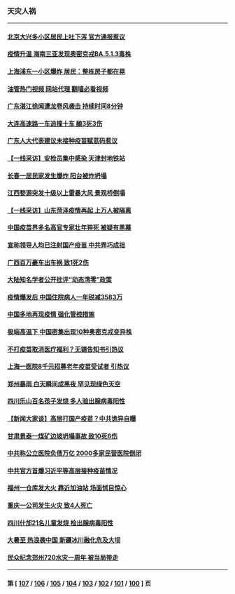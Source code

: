### 天灾人祸
---
#### [北京大兴多小区居民上吐下泻 官方通报惹议](../../pages/ncid280/n13795413.md?08050045) 
#### [疫情升温 海南三亚发现奥密克戎BA.5.1.3毒株](../../pages/ncid280/n13795204.md?08050045) 
#### [上海浦东一小区爆炸 居民：整栋房子都在晃](../../pages/ncid280/n13793853.md?08050045) 
#### [油管热门视频 网站代理 翻墙必看视频](http://209.222.30.114:81/youtube.html?08050045)
#### [广东湛江徐闻遭龙卷风袭击 持续时间8分钟](../../pages/ncid280/n13793637.md?08050045) 
#### [大连高速路一车追撞十车 酿3死3伤](../../pages/ncid280/n13793171.md?08050045) 
#### [广东人大代表建议未接种疫苗赋蓝码惹议](../../pages/ncid280/n13793159.md?08050045) 
#### [【一线采访】安检员集中感染 天津封地铁站](../../pages/ncid280/n13792778.md?08050045) 
#### [长春一居民家发生爆炸 阳台被炸坍塌](../../pages/ncid280/n13792201.md?08050045) 
#### [江西婺源突发十级以上雷暴大风 景观桥倒塌](../../pages/ncid280/n13792183.md?08050045) 
#### [【一线采访】山东菏泽疫情再起 上万人被隔离](../../pages/ncid280/n13791948.md?08050045) 
#### [中国疫苗界多名高官专家壮年猝死 被疑有黑幕](../../pages/ncid280/n13791884.md?08050045) 
#### [宣称领导人均已注射国产疫苗 中共弄巧成拙](../../pages/ncid280/n13791829.md?08050045) 
#### [广西百万豪车出车祸 致1死2伤](../../pages/ncid280/n13791625.md?08050045) 
#### [大陆知名学者公开批评“动态清零”政策](../../pages/ncid280/n13791457.md?08050045) 
#### [疫情爆发后 中国住院病人一年锐减3583万](../../pages/ncid280/n13790489.md?08050045) 
#### [中国多地再现疫情 强化管控措施](../../pages/ncid280/n13790323.md?08050045) 
#### [极端高温下 中国密集出现10种奥密克戎变异株](../../pages/ncid280/n13790214.md?08050045) 
#### [不打疫苗取消医疗福利？无锡告知书引热议](../../pages/ncid280/n13790028.md?08050045) 
#### [上海一医院8千元招募老年疫苗受试者 引热议](../../pages/ncid280/n13790026.md?08050045) 
#### [郑州暴雨 白天瞬间成黑夜 罕见现绿色天空](../../pages/ncid280/n13789119.md?08050045) 
#### [四川乐山百名孩子发烧 多人验出腺病毒阳性](../../pages/ncid280/n13789043.md?08050045) 
#### [【新闻大家谈】高层打国产疫苗？中共诡异自曝](../../pages/ncid280/n13788755.md?08050045) 
#### [甘肃景泰一煤矿边坡坍塌事故 致10死6伤](../../pages/ncid280/n13787886.md?08050045) 
#### [中共称公立医院负债万亿 2000多家民营医院倒闭](../../pages/ncid280/n13787863.md?08050045) 
#### [中共官方首爆习近平等高层接种疫苗情况](../../pages/ncid280/n13787776.md?08050045) 
#### [福州一仓库发大火 靠近加油站 场面怵目惊心](../../pages/ncid280/n13787713.md?08050045) 
#### [重庆一公司发生火灾 致4人死亡](../../pages/ncid280/n13787716.md?08050045) 
#### [四川什邡21名儿童发烧 检出腺病毒阳性](../../pages/ncid280/n13787697.md?08050045) 
#### [大暑至 热浪袭中国 新疆冰川融化危及大坝](../../pages/ncid280/n13787172.md?08050045) 
#### [民众纪念郑州720水灾一周年 被当局带走](../../pages/ncid280/n13786868.md?08050045) 

---
#### 第 [ [107](./107.md?08050045) / [106](./106.md?08050045) / [105](./105.md?08050045) / [104](./104.md?08050045) / [103](./103.md?08050045) / [102](./102.md?08050045) / [101](./101.md?08050045) / [100](./100.md?08050045) ] 页
